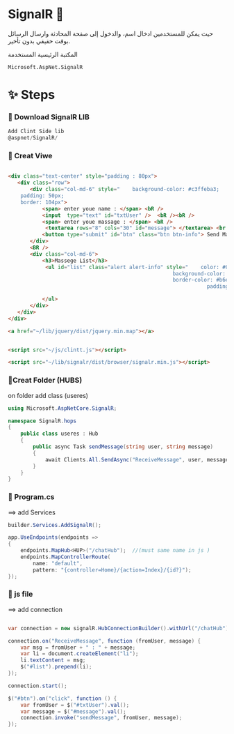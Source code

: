 
# SignalR 🎃

حيث يمكن للمستخدمين ادخال اسم، والدخول إلى صفحة المحادثة وارسال الرسائل بوقت حقيقي بدون تأخير.

المكتبة الرئيسية المستخدمة

`Microsoft.AspNet.SignalR`   



# ✨ Steps


### 🔸 Download  SignalR LIB 



```c#
Add Clint Side lib 
@aspnet/SignalR/
```

### 🔸 Creat Viwe 
```Html

<div class="text-center" style="padding : 80px">
   <div class="row">
       <div class="col-md-6" style="    background-color: #c3ffeba3;
    padding: 50px;
    border: 104px">
           <span> enter youe name : </span> <bR />
           <input  type="text" id="txtUser" />  <bR /><bR />
           <span> enter youe massage : </span> <bR />
            <textarea rows="8" cols="30" id="message"> </textarea> <br />  <bR />
           <button type="submit" id="btn" class="btn btn-info"> Send Massege </button>
       </div>
       <BR />
       <div class="col-md-6">
           <h3>Massege List</h3>
            <ul id="list" class="alert alert-info" style="    color: #055160;
                                                     background-color: #cff4fc;
                                                     border-color: #b6effb;
                                                                padding: 57px;">

           </ul>
       </div>
   </div>
</div>

<a href="~/lib/jquery/dist/jquery.min.map"></a>


<script src="~/js/clintt.js"></script>

<script src="~/lib/signalr/dist/browser/signalr.min.js"></script>


```

### 🔸Creat Folder (HUBS) 
on folder add class (useres) 

```c#
using Microsoft.AspNetCore.SignalR;

namespace SignalR.hops
{
    public class useres : Hub
    {
        public async Task sendMessage(string user, string message)
        {
            await Clients.All.SendAsync("ReceiveMessage", user, message);
        }
    }
}

```

### 🔸 Program.cs

==> add Services
```c#
builder.Services.AddSignalR();

```
```c#
app.UseEndpoints(endpoints =>
{
    endpoints.MapHub<HUP>("/chatHub");  //(must same name in js )
    endpoints.MapControllerRoute(
        name: "default",
        pattern: "{controller=Home}/{action=Index}/{id?}");
});
```
### 🔸 js file

==> add connection 
```c#

var connection = new signalR.HubConnectionBuilder().withUrl("/chatHub").build();


```
```c#
connection.on("ReceiveMessage", function (fromUser, message) {
    var msg = fromUser + " : " + message;
    var li = document.createElement("li");
    li.textContent = msg;
    $("#list").prepend(li);
});

connection.start();

$("#btn").on("click", function () {
    var fromUser = $("#txtUser").val();
    var message = $("#message").val();
    connection.invoke("sendMessage", fromUser, message);
});

```
